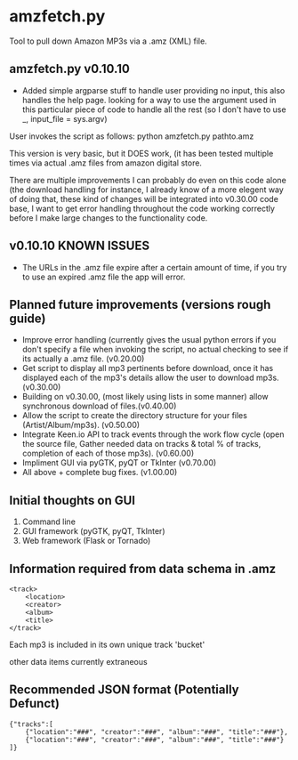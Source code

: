 amzfetch.py
===========

Tool to pull down Amazon MP3s via a .amz (XML) file.

amzfetch.py v0.10.10
------------------------------------

* Added simple argparse stuff to handle user providing no input, this also handles the help page. looking for a way to use the argument used in this particular piece of code to handle all the rest (so I don't have to use _, input_file = sys.argv)

User invokes the script as follows:
    python amzfetch.py pathto.amz
    
This version is very basic, but it DOES work, (it has been tested multiple times via actual .amz files from amazon digital store.

There are multiple improvements I can probably do even on this code alone (the download handling for instance, I already know of a more elegent way of doing that, these kind of changes will be integrated into v0.30.00 code base, I want to get error handling throughout the code working correctly before I make large changes to the functionality code.

v0.10.10 KNOWN ISSUES
---------------------

* The URLs in the .amz file expire after a certain amount of time, if you try to use an expired .amz file the app will error.

Planned future improvements (versions rough guide)
--------------------------------------------------

* Improve error handling (currently gives the usual python errors if you don't specify a file when invoking the script, no actual checking to see if its actually a .amz file. (v0.20.00)
* Get script to display all mp3 pertinents before download, once it has displayed each of the mp3's details allow the user to download mp3s. (v0.30.00)
* Building on v0.30.00, (most likely using lists in some manner) allow synchronous download of files.(v0.40.00)
* Allow the script to create the directory structure for your files (Artist/Album/mp3s). (v0.50.00)
* Integrate Keen.io API to track events through the work flow cycle (open the source file, Gather needed data on tracks & total % of tracks, completion of each of those mp3s). (v0.60.00)
* Impliment GUI via pyGTK, pyQT or TkInter (v0.70.00)
* All above + complete bug fixes. (v1.00.00)

Initial thoughts on GUI
-----------------------

1. Command line
2. GUI framework (pyGTK, pyQT, TkInter)
3. Web framework (Flask or Tornado)

Information required from data schema in .amz
---------------------------------------------

```
<track>
	<location>
	<creator>
	<album>
	<title>
</track>
```
Each mp3 is included in its own unique track 'bucket'

other data items currently extraneous

Recommended JSON format (Potentially Defunct)
---------------------------------------------

```
{"tracks":[
    {"location":"###", "creator":"###", "album":"###", "title":"###"},
	{"location":"###", "creator":"###", "album":"###", "title":"###"}
]}
```
